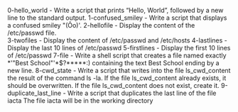 0-hello_world - Write a script that prints “Hello, World”, followed by a new line to the standard output.
1-confused_smiley - Write a script that displays a confused smiley "(Ôo)'.
2-hellofile - Display the content of the /etc/passwd file.\
3-twofiles - Display the content of /etc/passwd and /etc/hosts
4-lastlines - Display the last 10 lines of /etc/passwd
5-firstlines - Display the first 10 lines of /etc/passwd
7-file - Write a shell script that creates a file named exactly *\'"Best School"'\*$?*****:) containing the text Best School ending by a new line.
8-cwd_state - Write a script that writes into the file ls_cwd_content the result of the command ls -la. If the file ls_cwd_content already exists, it should be overwritten. If the file ls_cwd_content does not exist, create it.
9-duplicate_last_line - Write a script that duplicates the last line of the file iacta The file iacta will be in the working directory
